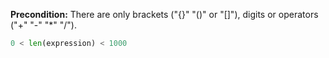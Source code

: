 **Precondition:**
There are only brackets ("{}" "()" or "[]"), digits or operators ("+" "-" "*" "/").<br>

```python
0 < len(expression) < 1000
```

